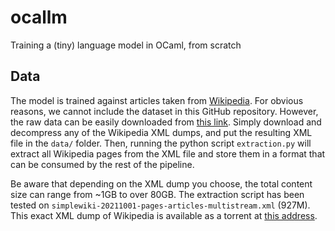 # ocallm

Training a (tiny) language model in OCaml, from scratch

## Data

The model is trained against articles taken from [Wikipedia](https://en.wikipedia.org/).
For obvious reasons, we cannot include the dataset in this GitHub repository.
However, the raw data can be easily downloaded from [this link](https://en.wikipedia.org/wiki/Wikipedia:Database_download).
Simply download and decompress any of the Wikipedia XML dumps, and put the resulting XML file in the `data/` folder.
Then, running the python script `extraction.py` will extract all Wikipedia pages from the XML
file and store them in a format that can be consumed by the rest of the pipeline.

Be aware that depending on the XML dump you choose, the total content size can range from ~1GB to over 80GB. The extraction script has been tested on `simplewiki-20211001-pages-articles-multistream.xml` (927M). This exact XML dump of Wikipedia is available as a torrent at [this address](https://wm-torrents.theresnotime.co.uk/2021/simple/simplewiki-20211001-pages-articles-multistream.xml.bz2.torrent).




